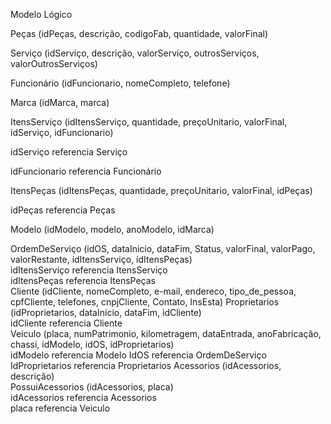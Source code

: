 Modelo Lógico 

Peças (idPeças, descrição, codigoFab, quantidade, valorFinal)  

Serviço (idServiço, descrição, valorServiço, outrosServiços, valorOutrosServiços) 

Funcionário (idFuncionario, nomeCompleto, telefone)  

Marca (idMarca, marca)  

ItensServiço (idItensServiço, quantidade, preçoUnitario, valorFinal, idServiço, idFuncionario)

idServiço referencia Serviço  

idFuncionario referencia Funcionário 

ItensPeças (idItensPeças, quantidade, preçoUnitario, valorFinal, idPeças)  

idPeças referencia Peças  

Modelo (idModelo, modelo, anoModelo, idMarca)  

OrdemDeServiço (idOS, dataInicio, dataFim, Status, valorFinal, valorPago, valorRestante, idItensServiço, idItensPeças)  
idItensServiço referencia ItensServiço  
idItensPeças referencia ItensPeças  
Cliente (idCliente, nomeCompleto, e-mail, endereco, tipo_de_pessoa, cpfCliente, telefones, cnpjCliente, Contato, InsEsta) 
Proprietarios (idProprietarios, dataInicio, dataFim, idCliente)  
idCliente referencia Cliente  
Veiculo (placa, numPatrimonio, kilometragem, dataEntrada, anoFabricação, chassi, idModelo, idOS, idProprietarios)  
idModelo referencia Modelo 
IdOS referencia OrdemDeServiço 
IdProprietarios referencia Proprietarios 
Acessorios (idAcessorios, descrição)  
PossuiAcessorios (idAcessorios, placa)  
idAcessorios referencia Acessorios  
placa referencia Veiculo
